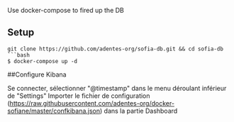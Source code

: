 Use docker-compose to fired up the DB

## Setup
```
git clone https://github.com/adentes-org/sofia-db.git && cd sofia-db
```bash
$ docker-compose up -d
```


##Configure Kibana

Se connecter, sélectionner "@timestamp" dans le menu déroulant inférieur de "Settings"
Importer le fichier de configuration (https://raw.githubusercontent.com/adentes-org/docker-sofiane/master/confkibana.json) dans la partie Dashboard
